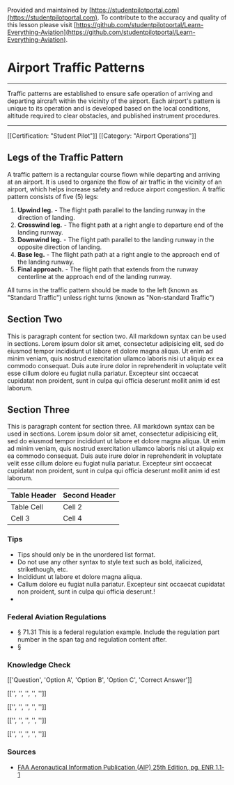 <!--

*************************************************
Copyright © 2018 by Othneil I. Drew and Student Pilot Portal.

None of the material in this Work supersedes any documents,
procedures, or regulations issued by the Federal Aviation
Administration.

The Licensors does NOT claim copyright on any material published herein
that was taken from United States government sources.

Licensed under the Apache License, Version 2.0 (the "License");
you may not use this file except in compliance with the License.
You may obtain a copy of the License at

http://www.apache.org/licenses/LICENSE-2.0

Unless required by applicable law or agreed to in writing, software
distributed under the License is distributed on an "AS IS" BASIS,
WITHOUT WARRANTIES OR CONDITIONS OF ANY KIND, either express or implied.
See the License for the specific language governing permissions and
limitations under the License.

-->
Provided and maintained by [https://studentpilotportal.com](https://studentpilotportal.com). To contribute to the accuracy and quality of this lesson please visit [https://github.com/studentpilotportal/Learn-Everything-Aviation](https://github.com/studentpilotportal/Learn-Everything-Aviation).

<!-- DO NOT CHANGE OR ALTER TEXT ABOVE -->



# Airport Traffic Patterns

---

Traffic patterns are established to ensure safe operation of arriving and departing aircraft within the vicinity of the airport. Each airport's pattern is unique to its operation and is developed based on the local conditions, altitude required to clear obstacles, and published instrument procedures.

---


[[Certification: "Student Pilot"]]
[[Category: "Airport Operations"]]



## Legs of the Traffic Pattern

A traffic pattern is a rectangular course flown while departing and arriving at an airport. It is used to organize the flow of air traffic in the vicinity of an airport, which helps increase safety and reduce airport congestion. A traffic pattern consists of five (5) legs:
1. **Upwind leg.** - The flight path parallel to the landing runway in the direction of landing.
2. **Crosswind leg.** - The flight path at a right angle to departure end of the landing runway.
3. **Downwind leg.** - The flight path parallel to the landing runway in the opposite direction of landing.
4. **Base leg.** - The flight path path at a right angle to the approach end of the landing runway.
5. **Final approach.** - The flight path that extends from the runway centerline at the approach end of the landing runway.

All turns in the traffic pattern should be made to the left (known as "Standard Traffic") unless right turns (known as "Non-standard Traffic")



## Section Two

This is paragraph content for section two. All markdown syntax can be used in sections. Lorem ipsum dolor sit amet, consectetur adipisicing elit, sed do eiusmod tempor incididunt ut labore et dolore magna aliqua. Ut enim ad minim veniam, quis nostrud exercitation ullamco laboris nisi ut aliquip ex ea commodo consequat. Duis aute irure dolor in reprehenderit in voluptate velit esse cillum dolore eu fugiat nulla pariatur. Excepteur sint occaecat cupidatat non proident, sunt in culpa qui officia deserunt mollit anim id est laborum.



## Section Three

This is paragraph content for section three. All markdown syntax can be used in sections. Lorem ipsum dolor sit amet, consectetur adipisicing elit, sed do eiusmod tempor incididunt ut labore et dolore magna aliqua. Ut enim ad minim veniam, quis nostrud exercitation ullamco laboris nisi ut aliquip ex ea commodo consequat. Duis aute irure dolor in reprehenderit in voluptate velit esse cillum dolore eu fugiat nulla pariatur. Excepteur sint occaecat cupidatat non proident, sunt in culpa qui officia deserunt mollit anim id est laborum.

Table Header  | Second Header
------------- | -------------
Table Cell    | Cell 2
Cell 3        | Cell 4



### Tips

- Tips should only be in the unordered list format.
- Do not use any other syntax to style text such as bold, italicized, strikethough, etc.
- Incididunt ut labore et dolore magna aliqua.
- Callum dolore eu fugiat nulla pariatur. Excepteur sint occaecat cupidatat non proident, sunt in culpa qui officia deserunt.!
-



### Federal Aviation Regulations

- <span class="badge-warning font-w700 px-1">&#167; 71.31</span> This is a federal regulation example. Include the regulation part number in the span tag and regulation content after.
- <span class="badge-warning font-w700 px-1">&#167; </span>



### Knowledge Check

[['Question', 'Option A', 'Option B', 'Option C', 'Correct Answer']]

[['', '', '', '', '']]

[['', '', '', '', '']]

[['', '', '', '', '']]

[['', '', '', '', '']]



### Sources

- [FAA Aeronautical Information Publication (AIP) 25th Edition, pg. ENR 1.1-1](https://www.faa.gov/air_traffic/publications)
